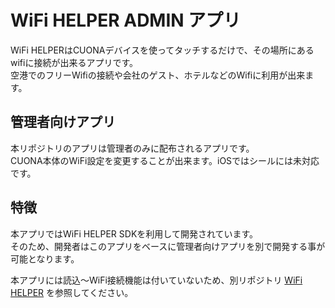 # WiFi HELPER ADMIN アプリ

WiFi HELPERはCUONAデバイスを使ってタッチするだけで、その場所にあるwifiに接続が出来るアプリです。  
空港でのフリーWifiの接続や会社のゲスト、ホテルなどのWifiに利用が出来ます。

## 管理者向けアプリ

本リポジトリのアプリは管理者のみに配布されるアプリです。  
CUONA本体のWiFi設定を変更することが出来ます。iOSではシールには未対応です。

## 特徴

本アプリではWiFi HELPER SDKを利用して開発されています。  
そのため、開発者はこのアプリをベースに管理者向けアプリを別で開発する事が可能となります。

本アプリには読込〜WiFi接続機能は付いていないため、別リポジトリ [WiFi HELPER](https://github.com/conol/WifiHELPER-iOS) を参照してください。